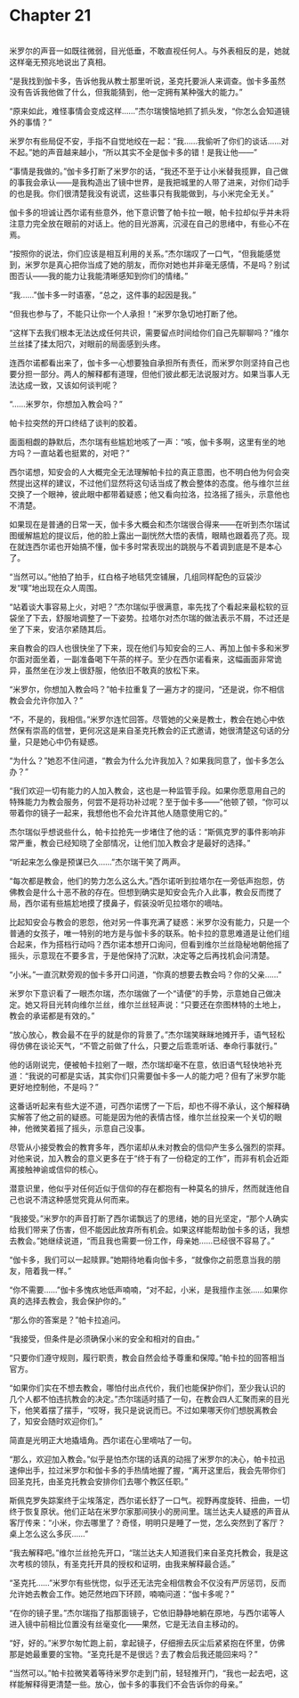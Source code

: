# Chapter 21

<br>
米罗尔的声音一如既往微弱，目光低垂，不敢直视任何人。与外表相反的是，她就这样毫无预兆地说出了真相。

“是我找到伽卡多，告诉他我从教士那里听说，圣克托要派人来调查。伽卡多虽然没有告诉我他做了什么，但我能猜到，他一定拥有某种强大的能力。”

“原来如此，难怪事情会变成这样……”杰尔瑞懊恼地抓了抓头发，“你怎么会知道镜外的事情？”

米罗尔有些局促不安，手指不自觉地绞在一起：“我……我偷听了你们的谈话……对不起。”她的声音越来越小，“所以其实不全是伽卡多的错！是我让他——”

“事情是我做的。”伽卡多打断了米罗尔的话，“我还不至于让小米替我揽罪，自己做的事我会承认——是我构造出了镜中世界，是我把城里的人带了进来，对你们动手的也是我。你们很清楚我没有说谎，这些事只有我能做到，与小米完全无关。”

伽卡多的坦诚让西尔诺有些意外，他下意识瞥了帕卡拉一眼，帕卡拉却似乎并未将注意力完全放在眼前的对话上。他的目光游离，沉浸在自己的思绪中，有些心不在焉。

“按照你的说法，你们应该是相互利用的关系。”杰尔瑞叹了一口气，“但我能感觉到，米罗尔是真心把你当成了她的朋友，而你对她也并非毫无感情，不是吗？别试图否认——我的能力让我能清晰感知到你们的情绪。”

“我……”伽卡多一时语塞，“总之，这件事的起因是我。”

“但我也参与了，不能只让你一个人承担！”米罗尔急切地打断了他。

“这样下去我们根本无法达成任何共识，需要留点时间给你们自己先聊聊吗？”维尔兰丝揉了揉太阳穴，对眼前的局面感到头疼。

连西尔诺都看出来了，伽卡多一心想要独自承担所有责任，而米罗尔则坚持自己也要分担一部分。两人的解释都有道理，但他们彼此都无法说服对方。如果当事人无法达成一致，又该如何谈判呢？

“……米罗尔，你想加入教会吗？”

帕卡拉突然的开口终结了谈判的胶着。

面面相觑的静默后，杰尔瑞有些尴尬地咳了一声：“咳，伽卡多啊，这里有坐的地方吗？一直站着也挺累的，对吧？”

西尔诺想，知安会的人大概完全无法理解帕卡拉的真正意图，也不明白他为何会突然提出这样的建议，不过他们显然将这句话当成了教会整体的态度。他与维尔兰丝交换了一个眼神，彼此眼中都带着疑惑；他又看向拉洛，拉洛摇了摇头，示意他也不清楚。

如果现在是普通的日常一天，伽卡多大概会和杰尔瑞很合得来——在听到杰尔瑞试图缓解尴尬的提议后，他的脸上露出一副恍然大悟的表情，眼睛也跟着亮了亮。现在就连西尔诺也开始搞不懂，伽卡多时常表现出的跳脱与不着调到底是不是本心了。

“当然可以。”他拍了拍手，红白格子地毯凭空铺展，几组同样配色的豆袋沙发“噗”地出现在众人周围。

“站着谈大事容易上火，对吧？”杰尔瑞似乎很满意，率先找了个看起来最松软的豆袋坐了下去，舒服地调整了一下姿势。拉塔尔对杰尔瑞的做法表示不屑，不过还是坐了下来，安洁尔紧随其后。

来自教会的四人也很快坐了下来，现在他们与知安会的三人、再加上伽卡多和米罗尔面对面坐着，一副准备喝下午茶的样子。至少在西尔诺看来，这幅画面非常诡异，虽然坐在沙发上很舒服，他依旧不敢真的放松下来。

“米罗尔，你想加入教会吗？”帕卡拉重复了一遍方才的提问，“还是说，你不相信教会会允许你加入？”

“不，不是的，我相信。”米罗尔连忙回答。尽管她的父亲是教士，教会在她心中依然保有崇高的信誉，更何况这是来自圣克托教会的正式邀请，她很清楚这句话的分量，只是她心中仍有疑惑。

“为什么？”她忍不住问道，“教会为什么允许我加入？如果我同意了，伽卡多怎么办？”

“我们欢迎一切有能力的人加入教会，这也是一种监管手段。如果你愿意用自己的特殊能力为教会服务，何尝不是将功补过呢？至于伽卡多——”他顿了顿，“你可以带着你的镜子一起来，我想他也不会允许其他人随意使用它的。”

杰尔瑞似乎想说些什么，帕卡拉抢先一步堵住了他的话：“斯佩克罗的事件影响非常严重，教会已经知晓了全部情况，让他们加入教会才是最好的选择。”

“听起来怎么像是预谋已久……”杰尔瑞干笑了两声。

“每次都是教会，他们的势力怎么这么大。”西尔诺听到拉塔尔在一旁低声抱怨，仿佛教会是什么十恶不赦的存在。但想到确实是知安会先介入此事，教会反而搅了局，西尔诺有些尴尬地摸了摸鼻子，假装没听见拉塔尔的嘀咕。

比起知安会与教会的恩怨，他对另一件事充满了疑惑：米罗尔没有能力，只是一个普通的女孩子，唯一特别的地方是与伽卡多的联系。帕卡拉的意思难道是让他们组合起来，作为搭档行动吗？西尔诺本想开口询问，但看到维尔兰丝隐秘地朝他摇了摇头，示意现在不要多言，于是他保持了沉默，决定等之后再找机会问清楚。

“小米。”一直沉默旁观的伽卡多开口问道，“你真的想要去教会吗？你的父亲……”

米罗尔下意识看了一眼杰尔瑞，杰尔瑞做了一个“请便”的手势，示意她自己做决定。她又将目光转向维尔兰丝，维尔兰丝轻声说：“只要还在奈图林特的土地上，教会的承诺都是有效的。”

“放心放心，教会最不在乎的就是你的背景了。”杰尔瑞笑眯眯地摊开手，语气轻松得仿佛在谈论天气，“不管之前做了什么，只要之后乖乖听话、奉命行事就行。”

他的话刚说完，便被帕卡拉剜了一眼，杰尔瑞却毫不在意，依旧语气轻快地补充道：“我说的可都是实话，其实你们只需要伽卡多一人的能力吧？但有了米罗尔能更好地控制他，不是吗？”

这番话听起来有些大逆不道，可西尔诺愣了一下后，却也不得不承认，这个解释确实解答了他之前的疑惑。可能是因为他的表情古怪，维尔兰丝投来一个关切的眼神，他微笑着摇了摇头，示意自己没事。

尽管从小接受教会的教育多年，西尔诺却从未对教会的信仰产生多么强烈的崇拜。对他来说，加入教会的意义更多在于“终于有了一份稳定的工作”，而非有机会近距离接触神谕或信仰的核心。

潜意识里，他似乎对任何近似于信仰的存在都抱有一种莫名的排斥，然而就连他自己也说不清这种感觉究竟从何而来。

“我接受。”米罗尔的声音打断了西尔诺飘远了的思绪，她的目光坚定，“那个人确实给我们带来了伤害，但不能因此放弃所有机会。如果这样能帮助伽卡多的话，我想去教会。”她继续说道，“而且我也需要一份工作，母亲她……已经很不容易了。”

“伽卡多，我们可以一起赎罪。”她期待地看向伽卡多，“就像你之前愿意当我的朋友，陪着我一样。”

“你不需要……”伽卡多愧疚地低声喃喃，“对不起，小米，是我擅作主张……如果你真的选择去教会，我会保护你的。”

“那么你的答案是？”帕卡拉追问。

“我接受，但条件是必须确保小米的安全和相对的自由。”

“只要你们遵守规则，履行职责，教会自然会给予尊重和保障。”帕卡拉的回答相当官方。

“如果你们实在不想去教会，哪怕付出点代价，我们也能保护你们，至少我认识的几个人都不怕违抗教会的决定。”杰尔瑞适时插了一句，在教会四人汇聚而来的目光下，他笑着摆了摆手，“哎呀，我只是说说而已。不过如果哪天你们想脱离教会了，知安会随时欢迎你们。”

简直是光明正大地撬墙角。西尔诺在心里嘀咕了一句。

“那么，欢迎加入教会。”似乎是怕杰尔瑞的话真的动摇了米罗尔的决心，帕卡拉迅速伸出手，拉过米罗尔和伽卡多的手热情地握了握，“离开这里后，我会先带你们回圣克托，由圣克托教会安排你们去哪个教区任职。”

斯佩克罗失踪案终于尘埃落定，西尔诺长舒了一口气。视野再度旋转、扭曲，一切终于恢复原状。他们正站在米罗尔家那间狭小的房间里。瑞兰达夫人疑惑的声音从客厅传来：“小米，你去哪里了？奇怪，明明只是睡了一觉，怎么突然到了客厅？桌上怎么这么多灰……”

“我去解释吧。”维尔兰丝抢先开口，“瑞兰达夫人知道我们来自圣克托教会，我是这次考核的领队，有圣克托开具的授权和证明，由我来解释最合适。”

“圣克托……”米罗尔有些恍惚，似乎还无法完全相信教会不仅没有严厉惩罚，反而允许她去教会工作。她茫然地四下环顾，喃喃问道：“伽卡多呢？”

“在你的镜子里。”杰尔瑞指了指那面镜子，它依旧静静地躺在原地，与西尔诺等人进入镜中前相比位置没有丝毫变化——果然，它是无法自主移动的。

“好，好的。”米罗尔匆忙跑上前，拿起镜子，仔细擦去灰尘后紧紧抱在怀里，仿佛那是她最重要的宝物。“圣克托是不是很远？去了教会后我还能回来吗？”

“当然可以。”帕卡拉微笑着等待米罗尔走到门前，轻轻推开门，“我也一起去吧，这样能解释得更清楚一些。放心，伽卡多的事我们不会告诉你的母亲。”
